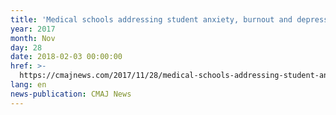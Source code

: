 ```yaml
---
title: 'Medical schools addressing student anxiety, burnout and depression'
year: 2017
month: Nov
day: 28
date: 2018-02-03 00:00:00
href: >-
  https://cmajnews.com/2017/11/28/medical-schools-addressing-student-anxiety-burnout-and-depression-109-5516/?utm_content=buffer4c855&utm_medium=social&utm_source=twitter.com&utm_campaign=buffer
lang: en
news-publication: CMAJ News
---
```



